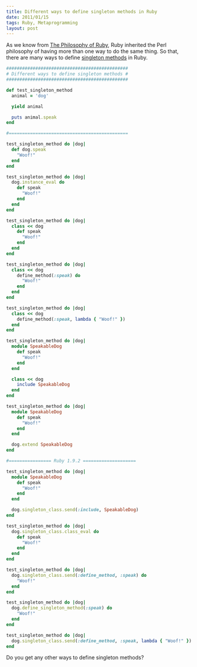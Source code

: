 ```yaml
---
title: Different ways to define singleton methods in Ruby
date: 2011/01/15
tags: Ruby, Metaprogramming
layout: post
---
```


As we know from [The Philosophy of Ruby](http://www.artima.com/intv/rubyP.html), Ruby inherited the Perl philosophy of having more than one way to do the same thing. So that, there are many ways to define [singleton methods](http://www.rubyist.net/~slagell/ruby/singletonmethods.html) in Ruby.

```ruby
##############################################
# Different ways to define singleton methods #
##############################################

def test_singleton_method
  animal = 'dog'

  yield animal

  puts animal.speak
end

#=============================================

test_singleton_method do |dog|
  def dog.speak
    "Woof!"
  end
end

test_singleton_method do |dog|
  dog.instance_eval do
    def speak
      "Woof!"
    end
  end
end

test_singleton_method do |dog|
  class << dog
    def speak
      "Woof!"
    end
  end
end

test_singleton_method do |dog|
  class << dog
    define_method(:speak) do
      "Woof!"
    end
  end
end

test_singleton_method do |dog|
  class << dog
    define_method(:speak, lambda { "Woof!" })
  end
end

test_singleton_method do |dog|
  module SpeakableDog
    def speak
      "Woof!"
    end
  end

  class << dog
    include SpeakableDog
  end
end

test_singleton_method do |dog|
  module SpeakableDog
    def speak
      "Woof!"
    end
  end

  dog.extend SpeakableDog
end

#================ Ruby 1.9.2 ====================

test_singleton_method do |dog|
  module SpeakableDog
    def speak
      "Woof!"
    end
  end

  dog.singleton_class.send(:include, SpeakableDog)
end

test_singleton_method do |dog|
  dog.singleton_class.class_eval do
    def speak
      "Woof!"
    end
  end
end

test_singleton_method do |dog|
  dog.singleton_class.send(:define_method, :speak) do
    "Woof!"
  end
end

test_singleton_method do |dog|
  dog.define_singleton_method(:speak) do
    "Woof!"
  end
end

test_singleton_method do |dog|
  dog.singleton_class.send(:define_method, :speak, lambda { "Woof!" })
end
```
Do you get any other ways to define singleton methods?
